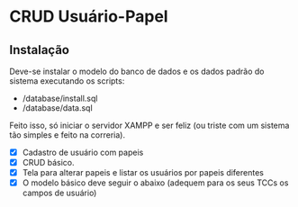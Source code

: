 # CRUD Usuário-Papel

## Instalação

Deve-se instalar o modelo do banco de dados e os dados padrão do sistema executando os scripts:

- /database/install.sql
- /database/data.sql

Feito isso, só iniciar o servidor XAMPP e ser feliz (ou triste com um sistema tão simples e feito na correria).

- [x] Cadastro de usuário com papeis
- [x] CRUD básico.
- [x] Tela para alterar papeis e listar os usuários por papeis diferentes
- [x] O modelo básico deve seguir o abaixo (adequem para os seus TCCs os campos de usuário)
